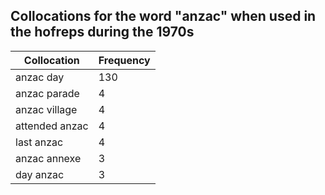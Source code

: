 ## Collocations for the word "anzac" when used in the hofreps during the 1970s

| Collocation | Frequency |
|--------------|----------------|
|anzac day|130|
|anzac parade|4|
|anzac village|4|
|attended anzac|4|
|last anzac|4|
|anzac annexe|3|
|day anzac|3|
